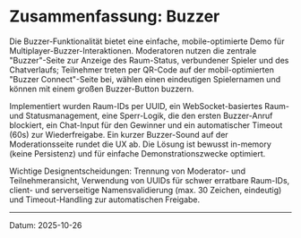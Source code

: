 # Zusammenfassung: Buzzer

Die Buzzer-Funktionalität bietet eine einfache, mobile-optimierte Demo für Multiplayer-Buzzer-Interaktionen. Moderatoren nutzen die zentrale "Buzzer"-Seite zur Anzeige des Raum-Status, verbundener Spieler und des Chatverlaufs; Teilnehmer treten per QR-Code auf der mobil-optimierten "Buzzer Connect"-Seite bei, wählen einen eindeutigen Spielernamen und können mit einem großen Buzzer-Button buzzern.

Implementiert wurden Raum-IDs per UUID, ein WebSocket-basiertes Raum- und Statusmanagement, eine Sperr-Logik, die den ersten Buzzer-Anruf blockiert, ein Chat-Input für den Gewinner und ein automatischer Timeout (60s) zur Wiederfreigabe. Ein kurzer Buzzer-Sound auf der Moderationsseite rundet die UX ab. Die Lösung ist bewusst in-memory (keine Persistenz) und für einfache Demonstrationszwecke optimiert.

Wichtige Designentscheidungen: Trennung von Moderator- und Teilnehmeransicht, Verwendung von UUIDs für schwer erratbare Raum-IDs, client- und serverseitige Namensvalidierung (max. 30 Zeichen, eindeutig) und Timeout-Handling zur automatischen Freigabe.

---

Datum: 2025-10-26
